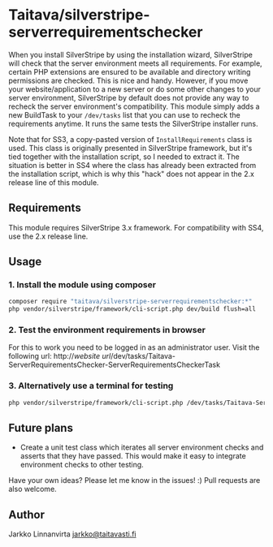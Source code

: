 # Taitava/silverstripe-serverrequirementschecker

When you install SilverStripe by using the installation wizard, SilverStripe will check that the server environment meets all requirements. For example, certain PHP extensions are ensured to be available and directory writing permissions are checked. This is nice and handy. However, if you move your website/application to a new server or do some other changes to your server environment, SilverStripe by default does not provide any way to recheck the server environment's compatibility. This module simply adds a new BuildTask to your `/dev/tasks` list that you can use to recheck the requirements anytime. It runs the same tests the SilverStripe installer runs.

Note that for SS3, a copy-pasted version of `InstallRequirements` class is used. This class is originally presented in SilverStripe framework, but it's tied together with the installation script, so I needed to extract it. The situation is better in SS4 where the class has already been extracted from the installation script, which is why this "hack" does not appear in the 2.x release line of this module.

## Requirements

This module requires SilverStripe 3.x framework. For compatibility with SS4, use the 2.x release line.

## Usage

### 1. Install the module using composer
```bash
composer require "taitava/silverstripe-serverrequirementschecker:*"
php vendor/silverstripe/framework/cli-script.php dev/build flush=all
```

### 2. Test the environment requirements in browser

For this to work you need to be logged in as an administrator user. Visit the following url: http://*website url*/dev/tasks/Taitava-ServerRequirementsChecker-ServerRequirementsCheckerTask

### 3. Alternatively use a terminal for testing

```bash
php vendor/silverstripe/framework/cli-script.php /dev/tasks/Taitava-ServerRequirementsChecker-ServerRequirementsCheckerTask
```


## Future plans
 - Create a unit test class which iterates all server environment checks and asserts that they have passed. This would make it easy to integrate environment checks to other testing.

Have your own ideas? Please let me know in the issues! :) Pull requests are also welcome.

## Author

Jarkko Linnanvirta
jarkko@taitavasti.fi